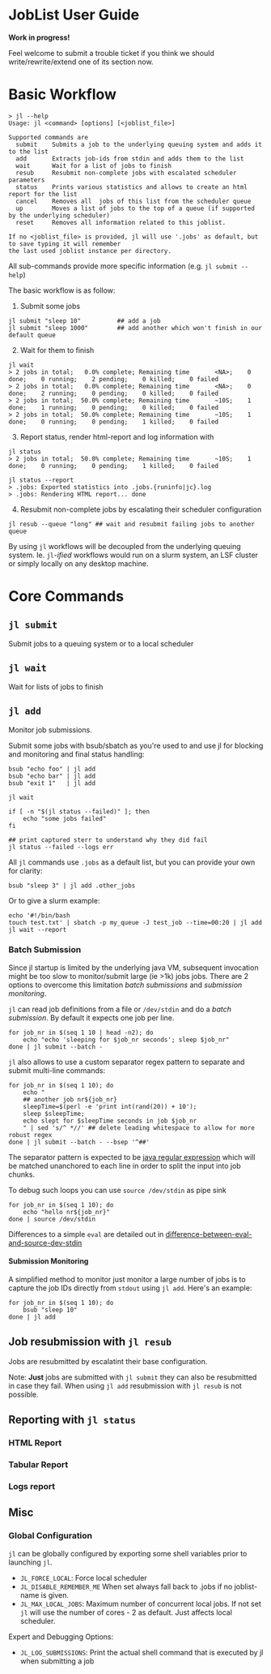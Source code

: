 JobList User Guide
==============

__Work in progress!__

Feel welcome to submit a trouble ticket if you think we should write/rewrite/extend one of its section now.

Basic Workflow
=============

```
> jl --help
Usage: jl <command> [options] [<joblist_file>]

Supported commands are
  submit    Submits a job to the underlying queuing system and adds it to the list
  add       Extracts job-ids from stdin and adds them to the list
  wait      Wait for a list of jobs to finish
  resub     Resubmit non-complete jobs with escalated scheduler parameters
  status    Prints various statistics and allows to create an html report for the list
  cancel    Removes all  jobs of this list from the scheduler queue
  up        Moves a list of jobs to the top of a queue (if supported by the underlying scheduler)
  reset     Removes all information related to this joblist.

If no <joblist_file> is provided, jl will use '.jobs' as default, but to save typing it will remember
the last used joblist instance per directory.
```
All sub-commands provide more specific information (e.g.  `jl submit --help`)

The basic workflow is as follow:

1) Submit some jobs

```
jl submit "sleep 10"          ## add a job
jl submit "sleep 1000"        ## add another which won't finish in our default queue
```

2) Wait for them to finish
```
jl wait
> 2 jobs in total;   0.0% complete; Remaining time       <NA>;    0 done;    0 running;    2 pending;    0 killed;    0 failed
> 2 jobs in total;   0.0% complete; Remaining time       <NA>;    0 done;    2 running;    0 pending;    0 killed;    0 failed
> 2 jobs in total;  50.0% complete; Remaining time       ~10S;    1 done;    1 running;    0 pending;    0 killed;    0 failed
> 2 jobs in total;  50.0% complete; Remaining time       ~10S;    1 done;    0 running;    0 pending;    1 killed;    0 failed
```

3) Report status, render html-report and log information with
```
jl status
> 2 jobs in total;  50.0% complete; Remaining time       ~10S;    1 done;    0 running;    0 pending;    1 killed;    0 failed

jl status --report
> .jobs: Exported statistics into .jobs.{runinfo|jc}.log
> .jobs: Rendering HTML report... done
```

4) Resubmit non-complete jobs by escalating their scheduler configuration
```
jl resub --queue "long" ## wait and resubmit failing jobs to another queue
```

By using `jl` workflows will be decoupled from the underlying queuing system.
Ie. `jl`-_ified_ workflows would run on a slurm system, an LSF cluster or simply locally on any desktop machine.


Core Commands
=============

`jl submit`
-----------

Submit jobs to a queuing system or to a local scheduler


`jl wait`
-----------

Wait for lists of jobs to finish


`jl add`
-----------

Monitor job submissions.


Submit some jobs with bsub/sbatch as you're used to and use jl for blocking and monitoring and final status handling:
```
bsub "echo foo" | jl add
bsub "echo bar" | jl add
bsub "exit 1"   | jl add

jl wait

if [ -n "$(jl status --failed)" ]; then
    echo "some jobs failed"
fi

## print captured sterr to understand why they did fail
jl status --failed --logs err
```

All `jl` commands use `.jobs` as a default list, but you can provide your own for clarity:
```
bsub "sleep 3" | jl add .other_jobs
```

Or to give a slurm example:
```
echo '#!/bin/bash
touch test.txt' | sbatch -p my_queue -J test_job --time=00:20 | jl add
jl wait --report
```


### Batch Submission

Since jl startup is limited by the underlying java VM, subsequent invocation might be too slow to monitor/submit large (ie >1k) jobs jobs. There are 2 options to overcome this limitation _batch submissions_ and _submission monitoring_.

`jl` can read job definitions from a file or `/dev/stdin` and do a _batch submission_. By default it expects one job per line.

```
for job_nr in $(seq 1 10 | head -n2); do
    echo "echo 'sleeping for $job_nr seconds'; sleep $job_nr"
done | jl submit --batch -
```

`jl` also allows to use a custom separator regex pattern to separate and submit multi-line commands:

```
for job_nr in $(seq 1 10); do
    echo "
    ## another job nr${job_nr}
    sleepTime=$(perl -e 'print int(rand(20)) + 10');
    sleep $sleepTime;
    echo slept for $sleepTime seconds in job $job_nr
    " | sed 's/^ *//' ## delete leading whitespace to allow for more robust regex
done | jl submit --batch - --bsep '^##'
```
The separator pattern is expected to be [java regular expression](https://docs.oracle.com/javase/7/docs/api/java/util/regex/Pattern.html) which will be matched unanchored to each line in order to split the input into job chunks.

To debug such loops you can use `source /dev/stdin` as pipe sink
```
for job_nr in $(seq 1 10); do
    echo "hello nr${job_nr}"
done | source /dev/stdin
```
Differences to a simple `eval` are detailed out in [difference-between-eval-and-source-dev-stdin](http://unix.stackexchange.com/questions/123063/difference-between-eval-and-source-dev-stdin)


#### Submission Monitoring

A simplified method to monitor just monitor a large number of jobs is to capture the job IDs directly from `stdout` using `jl add`. Here's an example:

```
for job_nr in $(seq 1 10); do
    bsub "sleep 10"
done | jl add
```

Job resubmission with `jl resub`
-----------

Jobs are resubmitted by escalatint their base configuration.

Note: **Just** jobs are submitted with `jl submit` they can also be resubmitted in case they fail. When using `jl add` resubmission with `jl resub` is not possible.

Reporting with `jl status`
-----------

### HTML Report

### Tabular Report

### Logs report


Misc
-----------

### Global Configuration

`jl` can be globally configured by exporting some shell variables prior to launching `jl`.

* `JL_FORCE_LOCAL`: Force local scheduler
* `JL_DISABLE_REMEMBER_ME` When set always fall back to .jobs if no joblist-name is given.
* `JL_MAX_LOCAL_JOBS`:  Maximum number of concurrent local jobs. If not set `jl` will use the number of cores - 2 as default.
   Just affects local scheduler.

Expert and Debugging Options:

* `JL_LOG_SUBMISSIONS`: Print the actual shell command that is executed by jl when submitting a job


